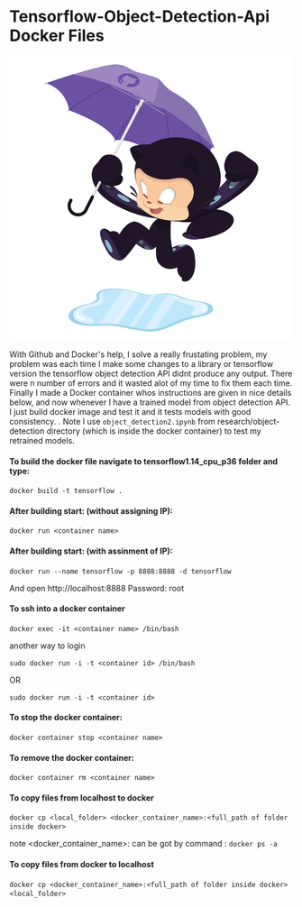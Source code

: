 # Tensorflow-Object-Detection-Api Docker Files

![](https://github.com/ajinkya933/Tensorflow_Api_Docker_Files/blob/master/imgs/puddle_jumper_octodex.jpg) 


With Github and Docker's help, I solve a really frustating problem, my problem was each time I make some changes to a library or tensorflow version the tensorflow object detection API didnt produce any output. There were n number of errors and it wasted alot of my time to fix them each time. Finally I made a Docker container whos instructions are given in nice details below, and now whenever I have a trained model from object detection API. I just build docker image and test it and it tests models with good consistency. . Note I use ```object_detection2.ipynb``` from research/object-detection directory (which is inside the docker container) to test my retrained models.


#### To build the docker file navigate to tensorflow1.14_cpu_p36 folder and type:

```
docker build -t tensorflow .
```
#### After building start: (without assigning IP):
```
docker run <container name>
```

#### After building start: (with assinment of IP):
```
docker run --name tensorflow -p 8888:8888 -d tensorflow
```
And open http://localhost:8888
Password: root

#### To ssh into a docker container 
```
docker exec -it <container name> /bin/bash
```
another way to login

```
sudo docker run -i -t <container id> /bin/bash
```
OR
```
sudo docker run -i -t <container id> 
```

#### To stop the docker container:

```
docker container stop <container name>
```


#### To remove the docker container:

```
docker container rm <container name>
```


#### To copy files from localhost to docker 
```
docker cp <local_folder> <docker_container_name>:<full_path of folder inside docker>
```

note <docker_container_name>: can be got by command : ```docker ps -a```

#### To copy files from docker to localhost 
```
docker cp <docker_container_name>:<full_path of folder inside docker> <local_folder>
```
